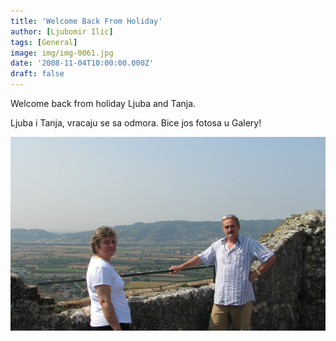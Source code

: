 ```yaml
---
title: 'Welcome Back From Holiday'
author: [Ljubomir Ilic]
tags: [General]
image: img/img-0061.jpg
date: '2008-11-04T10:00:00.000Z'
draft: false
---
```


Welcome back from holiday Ljuba and Tanja.

Ljuba i Tanja, vracaju se sa odmora. Bice jos fotosa u Galery!

![img](img/ljuba-tanja-08.jpg)